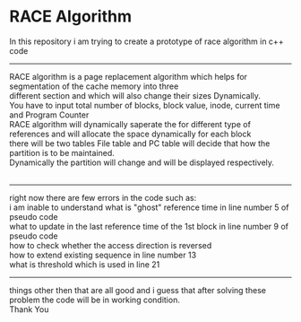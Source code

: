 # RACE Algorithm
In this repository i am trying to create a prototype of race algorithm in c++ code 
<hr>
RACE algorithm is a page replacement algorithm which helps for segmentation of the cache memory into three <br>
different section and which will also change their sizes Dynamically.<br>
You have to input total number of blocks, block value, inode, current time and Program Counter<br>
RACE algorithm will dynamically saperate the for different type of references and will allocate the space dynamically for each block<br>
there will be two tables File table and PC table will decide that how the partition is to be maintained.<br>
Dynamically the partition will change and will be displayed respectively.
<br><br>
<hr>
right now there are few errors in the code such as:
<br>i am inable to understand what is "ghost" reference time in line number 5 of pseudo code<br>
what to update in the last reference time of the 1st block in line number 9 of pseudo code<br>
how to check whether the access direction is reversed<br>
how to extend existing sequence in line number 13<br>
what is threshold which is used in line 21<br>
<hr>
things other then that are all good and i guess that after solving these problem the code will be in working condition.<br>
Thank You
